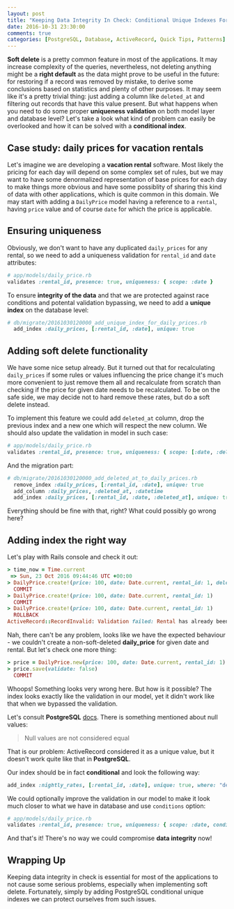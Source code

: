 ```yaml
---
layout: post
title: "Keeping Data Integrity In Check: Conditional Unique Indexes For Soft Delete"
date: 2016-10-31 23:30:00
comments: true
categories: [PostgreSQL, Database, ActiveRecord, Quick Tips, Patterns]
---
```


<p><strong>Soft delete</strong> is a pretty common feature in most of the applications. It may increase complexity of the queries, nevertheless, not deleting anything might be a <strong>right default</strong> as the data might prove to be useful in the future: for restoring if a record was removed by mistake, to derive some conclusions based on statistics and plenty of other purposes. It may seem like it's a pretty trivial thing: just adding a column like <code>deleted_at</code> and filtering out records that have this value present. But what happens when you need to do some proper <strong>uniqueness validation</strong> on both model layer and database level? Let's take a look what kind of problem can easily be overlooked and how it can be solved with a <strong>conditional index</strong>.</p>

<!--more-->

<h2>Case study: daily prices for vacation rentals</h2>

<p>Let's imagine we are developing a <strong>vacation rental</strong> software. Most likely the pricing for each day will depend on some complex set of rules, but we may want to have some denormalized representation of base prices for each day to make things more obvious and have some possiblity of sharing this kind of data with other applications, which is quite common in this domain. We may start with adding a <code>DailyPrice</code> model having a reference to a <code>rental</code>, having <code>price</code> value and of course <code>date</code> for which the price is applicable.</p>

<h2>Ensuring uniqueness</h2>

<p>Obviously, we don't want to have any duplicated <code>daily_prices</code> for any rental, so we need to add a uniqueness validation for <code>rental_id</code> and <code>date</code> attributes:</p>

``` ruby
# app/models/daily_price.rb
validates :rental_id, presence: true, uniqueness: { scope: :date }
```

<p>To ensure <strong>integrity of the data</strong> and that we are protected against race conditions and potental validation bypassing, we need to add a <strong>unique index</strong> on the database level:</p>

``` ruby
# db/migrate/20161030120000_add_unique_index_for_daily_prices.rb
  add_index :daily_prices, [:rental_id, :date], unique: true
```

<h2>Adding soft delete functionality</h2>

<p>We have some nice setup already. But it turned out that for recalculating <code>daily_prices</code> if some rules or values influencing the price change it's much more convenient to just remove them all and recalculate from scratch than checking if the price for given date needs to be recalculated. To be on the safe side, we may decide not to hard remove these rates, but do a soft delete instead.</p>

<p>To implement this feature we could add <code>deleted_at</code> column, drop the previous index and a new one which will respect the new column. We should also update the validation in model in such case:</p>

``` ruby
# app/models/daily_price.rb
validates :rental_id, presence: true, uniqueness: { scope: [:date, :deleted_at] }
```

<p>And the migration part:</p>

``` ruby
# db/migrate/20161030120000_add_deleted_at_to_daily_prices.rb
  remove_index :daily_prices, [:rental_id, :date], unique: true
  add_column :daily_prices, :deleted_at, :datetime
  add_index :daily_prices, [:rental_id, :date, :deleted_at], unique: true
```

<p>Everything should be fine with that, right? What could possibly go wrong here?</p>

<h2>Adding index the right way</h2>

<p>Let's play with Rails console and check it out:</p>

``` ruby
> time_now = Time.current
 => Sun, 23 Oct 2016 09:44:46 UTC +00:00
> DailyPrice.create!(price: 100, date: Date.current, rental_id: 1, deleted_at: time_now)
  COMMIT
> DailyPrice.create!(price: 100, date: Date.current, rental_id: 1)
  COMMIT
> DailyPrice.create!(price: 100, date: Date.current, rental_id: 1)
  ROLLBACK
ActiveRecord::RecordInvalid: Validation failed: Rental has already been taken
```

<p>Nah, there can't be any problem, looks like we have the expected behaviour - we couldn't create a non-soft-deleted <strong>daily_price</strong> for given date and rental. But let's check one more thing:</p>

``` ruby
> price = DailyPrice.new(price: 100, date: Date.current, rental_id: 1)
> price.save(validate: false)
  COMMIT
```

<p>Whoops! Something looks very wrong here. But how is it possible? The index looks exactly like the validation in our model, yet it didn't work like that when we bypassed the validation.</p>

<p>Let's consult <strong>PostgreSQL</strong> <a href="https://www.postgresql.org/docs/9.0/static/indexes-unique.html" target="_blank">docs</a>. There is something mentioned about null values: </p>

> Null values are not considered equal

<p>That is our problem: ActiveRecord considered it as a unique value, but it doesn't work quite like that in <strong>PostgreSQL</strong>.</p>

<p>Our index should be in fact <strong>conditional</strong> and look the following way:</p>

``` ruby
add_index :nightly_rates, [:rental_id, :date], unique: true, where: "deleted_at IS NULL"
```

<p>We could optionally improve the validation in our model to make it look much closer to what we have in database and use <code>conditions</code> option:</p>

``` ruby
# app/models/daily_price.rb
validates :rental_id, presence: true, uniqueness: { scope: :date, conditions: -> { where(deleted_at: nil) } }
```

<p>And that's it! There's no way we could compromise <strong>data integrity</strong> now!</p>

<h2>Wrapping Up</h2>

<p>Keeping data integrity in check is essential for most of the applications to not cause some serious problems, especially when implementing soft delete. Fortunately, simply by adding PostgreSQL conditional unique indexes we can protect ourselves from such issues.</p>
